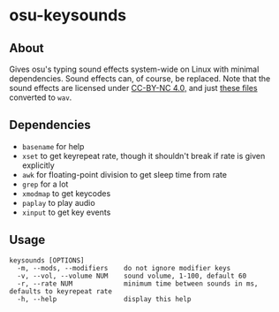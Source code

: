 # osu-keysounds
## About
Gives osu's typing sound effects system-wide on Linux with minimal dependencies. Sound effects can, of course, be replaced.
Note that the sound effects are licensed under [CC-BY-NC 4.0,](https://creativecommons.org/licenses/by-nc/4.0/legalcode) and just [these files](https://github.com/ppy/osu-resources/tree/master/osu.Game.Resources/Samples/Keyboard) converted to `wav`.
## Dependencies
* `basename` for help
* `xset` to get keyrepeat rate, though it shouldn't break if rate is given explicitly
* `awk` for floating-point division to get sleep time from rate
* `grep` for a lot
* `xmodmap` to get keycodes
* `paplay` to play audio
* `xinput` to get key events

## Usage
```
keysounds [OPTIONS]
  -m, --mods, --modifiers    do not ignore modifier keys
  -v, --vol, --volume NUM    sound volume, 1-100, default 60
  -r, --rate NUM             minimum time between sounds in ms, defaults to keyrepeat rate
  -h, --help                 display this help
```
